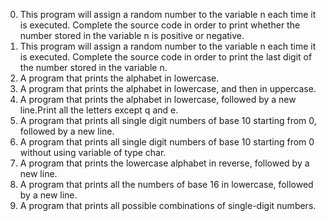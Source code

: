 0. This program will assign a random number to the variable n each time it is executed. Complete the source code in order to print whether the number stored in the variable n is positive or negative.
1. This program will assign a random number to the variable n each time it is executed. Complete the source code in order to print the last digit of the number stored in the variable n.
2. A  program that prints the alphabet in lowercase.
3. A program that prints the alphabet in lowercase, and then in uppercase.
4. A program that prints the alphabet in lowercase, followed by a new line.Print all the letters except q and e.
5. A program that prints all single digit numbers of base 10 starting from 0, followed by a new line.
6. A program that prints all single digit numbers of base 10 starting from 0 without using variable of type char.
7. A program that prints the lowercase alphabet in reverse, followed by a new line.
8. A program that prints all the numbers of base 16 in lowercase, followed by a new line.
9. A program that prints all possible combinations of single-digit numbers.
